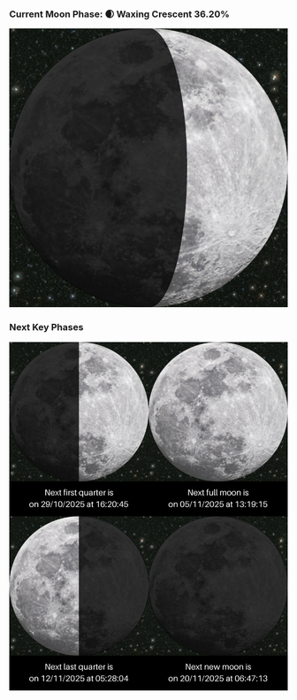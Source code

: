 ### Current Moon Phase: 🌒 Waxing Crescent 36.20%
![Moon Phase](moonphase.png)
### Next Key Phases
![Gallery](gallery.png)